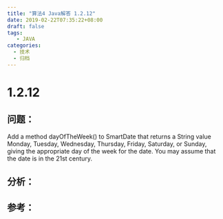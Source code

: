 ```yaml
---
title: "算法4 Java解答 1.2.12"
date: 2019-02-22T07:35:22+08:00
draft: false
tags:
   - JAVA
categories:
  - 技术
  - 归档
---
```



# 1.2.12

## 问题：

Add a method dayOfTheWeek() to SmartDate that returns a String value Monday, Tuesday, Wednesday, Thursday, Friday, Saturday, or Sunday, giving the appropriate day of the week for the date. You may assume that the date is in the 21st century.


## 分析：


## 参考：


